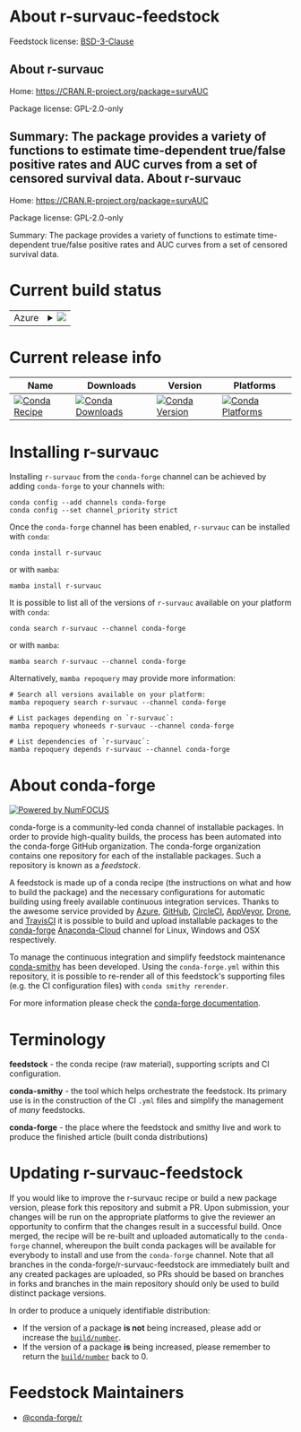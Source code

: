 About r-survauc-feedstock
=========================

Feedstock license: [BSD-3-Clause](https://github.com/conda-forge/r-survauc-feedstock/blob/main/LICENSE.txt)

About r-survauc
---------------

Home: https://CRAN.R-project.org/package=survAUC

Package license: GPL-2.0-only

Summary: The package provides a variety of functions to estimate time-dependent true/false positive rates and AUC curves from a set of censored survival data.
About r-survauc
---------------

Home: https://CRAN.R-project.org/package=survAUC

Package license: GPL-2.0-only

Summary: The package provides a variety of functions to estimate time-dependent true/false positive rates and AUC curves from a set of censored survival data.

Current build status
====================


<table>
    
  <tr>
    <td>Azure</td>
    <td>
      <details>
        <summary>
          <a href="https://dev.azure.com/conda-forge/feedstock-builds/_build/latest?definitionId=1692&branchName=main">
            <img src="https://dev.azure.com/conda-forge/feedstock-builds/_apis/build/status/r-survauc-feedstock?branchName=main">
          </a>
        </summary>
        <table>
          <thead><tr><th>Variant</th><th>Status</th></tr></thead>
          <tbody><tr>
              <td>linux_64_r_base4.1</td>
              <td>
                <a href="https://dev.azure.com/conda-forge/feedstock-builds/_build/latest?definitionId=1692&branchName=main">
                  <img src="https://dev.azure.com/conda-forge/feedstock-builds/_apis/build/status/r-survauc-feedstock?branchName=main&jobName=linux&configuration=linux%20linux_64_r_base4.1" alt="variant">
                </a>
              </td>
            </tr><tr>
              <td>linux_64_r_base4.2</td>
              <td>
                <a href="https://dev.azure.com/conda-forge/feedstock-builds/_build/latest?definitionId=1692&branchName=main">
                  <img src="https://dev.azure.com/conda-forge/feedstock-builds/_apis/build/status/r-survauc-feedstock?branchName=main&jobName=linux&configuration=linux%20linux_64_r_base4.2" alt="variant">
                </a>
              </td>
            </tr><tr>
              <td>osx_64_r_base4.1</td>
              <td>
                <a href="https://dev.azure.com/conda-forge/feedstock-builds/_build/latest?definitionId=1692&branchName=main">
                  <img src="https://dev.azure.com/conda-forge/feedstock-builds/_apis/build/status/r-survauc-feedstock?branchName=main&jobName=osx&configuration=osx%20osx_64_r_base4.1" alt="variant">
                </a>
              </td>
            </tr><tr>
              <td>osx_64_r_base4.2</td>
              <td>
                <a href="https://dev.azure.com/conda-forge/feedstock-builds/_build/latest?definitionId=1692&branchName=main">
                  <img src="https://dev.azure.com/conda-forge/feedstock-builds/_apis/build/status/r-survauc-feedstock?branchName=main&jobName=osx&configuration=osx%20osx_64_r_base4.2" alt="variant">
                </a>
              </td>
            </tr><tr>
              <td>win_64</td>
              <td>
                <a href="https://dev.azure.com/conda-forge/feedstock-builds/_build/latest?definitionId=1692&branchName=main">
                  <img src="https://dev.azure.com/conda-forge/feedstock-builds/_apis/build/status/r-survauc-feedstock?branchName=main&jobName=win&configuration=win%20win_64_" alt="variant">
                </a>
              </td>
            </tr>
          </tbody>
        </table>
      </details>
    </td>
  </tr>
</table>

Current release info
====================

| Name | Downloads | Version | Platforms |
| --- | --- | --- | --- |
| [![Conda Recipe](https://img.shields.io/badge/recipe-r--survauc-green.svg)](https://anaconda.org/conda-forge/r-survauc) | [![Conda Downloads](https://img.shields.io/conda/dn/conda-forge/r-survauc.svg)](https://anaconda.org/conda-forge/r-survauc) | [![Conda Version](https://img.shields.io/conda/vn/conda-forge/r-survauc.svg)](https://anaconda.org/conda-forge/r-survauc) | [![Conda Platforms](https://img.shields.io/conda/pn/conda-forge/r-survauc.svg)](https://anaconda.org/conda-forge/r-survauc) |

Installing r-survauc
====================

Installing `r-survauc` from the `conda-forge` channel can be achieved by adding `conda-forge` to your channels with:

```
conda config --add channels conda-forge
conda config --set channel_priority strict
```

Once the `conda-forge` channel has been enabled, `r-survauc` can be installed with `conda`:

```
conda install r-survauc
```

or with `mamba`:

```
mamba install r-survauc
```

It is possible to list all of the versions of `r-survauc` available on your platform with `conda`:

```
conda search r-survauc --channel conda-forge
```

or with `mamba`:

```
mamba search r-survauc --channel conda-forge
```

Alternatively, `mamba repoquery` may provide more information:

```
# Search all versions available on your platform:
mamba repoquery search r-survauc --channel conda-forge

# List packages depending on `r-survauc`:
mamba repoquery whoneeds r-survauc --channel conda-forge

# List dependencies of `r-survauc`:
mamba repoquery depends r-survauc --channel conda-forge
```


About conda-forge
=================

[![Powered by
NumFOCUS](https://img.shields.io/badge/powered%20by-NumFOCUS-orange.svg?style=flat&colorA=E1523D&colorB=007D8A)](https://numfocus.org)

conda-forge is a community-led conda channel of installable packages.
In order to provide high-quality builds, the process has been automated into the
conda-forge GitHub organization. The conda-forge organization contains one repository
for each of the installable packages. Such a repository is known as a *feedstock*.

A feedstock is made up of a conda recipe (the instructions on what and how to build
the package) and the necessary configurations for automatic building using freely
available continuous integration services. Thanks to the awesome service provided by
[Azure](https://azure.microsoft.com/en-us/services/devops/), [GitHub](https://github.com/),
[CircleCI](https://circleci.com/), [AppVeyor](https://www.appveyor.com/),
[Drone](https://cloud.drone.io/welcome), and [TravisCI](https://travis-ci.com/)
it is possible to build and upload installable packages to the
[conda-forge](https://anaconda.org/conda-forge) [Anaconda-Cloud](https://anaconda.org/)
channel for Linux, Windows and OSX respectively.

To manage the continuous integration and simplify feedstock maintenance
[conda-smithy](https://github.com/conda-forge/conda-smithy) has been developed.
Using the ``conda-forge.yml`` within this repository, it is possible to re-render all of
this feedstock's supporting files (e.g. the CI configuration files) with ``conda smithy rerender``.

For more information please check the [conda-forge documentation](https://conda-forge.org/docs/).

Terminology
===========

**feedstock** - the conda recipe (raw material), supporting scripts and CI configuration.

**conda-smithy** - the tool which helps orchestrate the feedstock.
                   Its primary use is in the construction of the CI ``.yml`` files
                   and simplify the management of *many* feedstocks.

**conda-forge** - the place where the feedstock and smithy live and work to
                  produce the finished article (built conda distributions)


Updating r-survauc-feedstock
============================

If you would like to improve the r-survauc recipe or build a new
package version, please fork this repository and submit a PR. Upon submission,
your changes will be run on the appropriate platforms to give the reviewer an
opportunity to confirm that the changes result in a successful build. Once
merged, the recipe will be re-built and uploaded automatically to the
`conda-forge` channel, whereupon the built conda packages will be available for
everybody to install and use from the `conda-forge` channel.
Note that all branches in the conda-forge/r-survauc-feedstock are
immediately built and any created packages are uploaded, so PRs should be based
on branches in forks and branches in the main repository should only be used to
build distinct package versions.

In order to produce a uniquely identifiable distribution:
 * If the version of a package **is not** being increased, please add or increase
   the [``build/number``](https://docs.conda.io/projects/conda-build/en/latest/resources/define-metadata.html#build-number-and-string).
 * If the version of a package **is** being increased, please remember to return
   the [``build/number``](https://docs.conda.io/projects/conda-build/en/latest/resources/define-metadata.html#build-number-and-string)
   back to 0.

Feedstock Maintainers
=====================

* [@conda-forge/r](https://github.com/conda-forge/r/)

